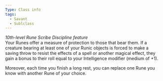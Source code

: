 ```yaml
---
Type: Class info
tags:
  - Savant
  - Sublclass
---
```

_10th-level Rune Scribe Discipline feature_  
Your Runes offer a measure of protection to those that bear them. If a creature bearing at least one of your Runic objects is forced to make a saving throw to resist the effects of a spell or another magical effect, they gain a bonus to their roll equal to your Intelligence modifier (medium of +1).

Moreover, each time you finish a long rest, you can replace one Rune you know with another Rune of your choice.